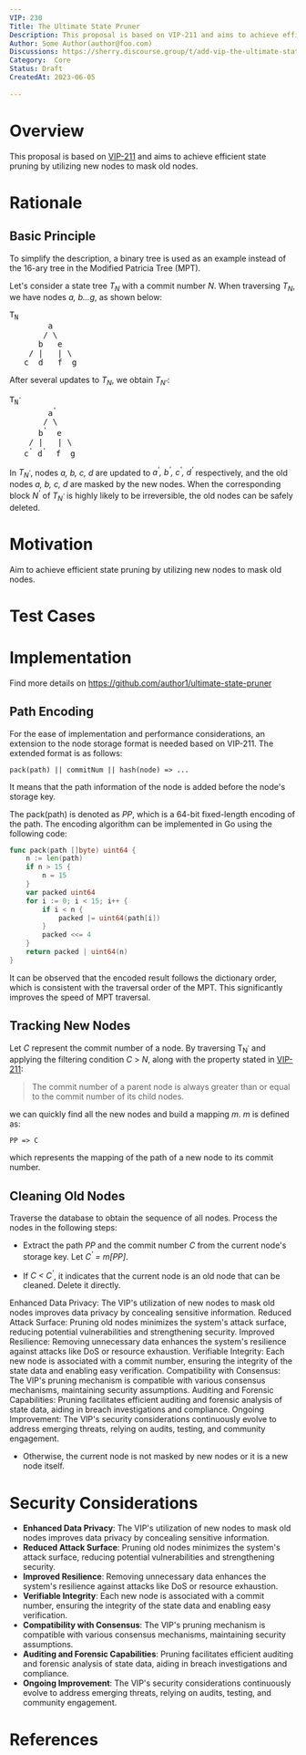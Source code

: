 ```yaml
---
VIP: 230
Title: The Ultimate State Pruner
Description: This proposal is based on VIP-211 and aims to achieve efficient state pruning by utilizing new nodes to mask old nodes.
Author: Some Author(author@foo.com)
Discussions: https://sherry.discourse.group/t/add-vip-the-ultimate-state-pruner/17
Category:  Core
Status: Draft
CreatedAt: 2023-06-05
  
---
```


# Overview

This proposal is based on [VIP-211](./VIP-211-zh_CN.md) and aims to achieve efficient state pruning by utilizing new nodes to mask old nodes.

  
# Rationale
## Basic Principle
 
To simplify the description, a binary tree is used as an example instead of the 16-ary tree in the Modified Patricia Tree (MPT).

Let's consider a state tree  *T<sub>N</sub>* with a commit number *N*. When traversing *T<sub>N</sub>*, we have nodes *a, b...g*, as shown below:

<pre>
T<sub>N</sub>
        a
       / \
      b   e
    / |   | \
   c  d   f  g
</pre>

  
After several updates to *T<sub>N</sub>*, we obtain *T<sub>N'<sup></sup></sub>*:

<pre>
T<sub>N<sup>'</sup></sub>
        a<sup>'</sup>
       / \
      b<sup>'</sup>  e
    / |   | \
   c<sup>'</sup> d<sup>'</sup>  f  g
</pre>
  
In *T<sub>N<sup>'</sup></sub>*, nodes *a, b, c, d* are updated to *a<sup>'</sup>, b<sup>'</sup>, c<sup>'</sup>, d<sup>'</sup>* respectively, and the old nodes *a, b, c, d* are masked by the new nodes. When the corresponding block *N<sup>'</sup>* of *T<sub>N<sup>'</sup></sub>* is highly likely to be irreversible, the old nodes can be safely deleted.


  
# Motivation
  
Aim to achieve efficient state pruning by utilizing new nodes to mask old nodes.
  

  

# Test Cases
  
<!--
  This section is optional for non-Core VIPs.

  The Test Cases section should include expected input/output pairs, but may include a succinct set of executable tests. It should not include project build files. No new requirements may be be introduced here (meaning an implementation following only the Specification section should pass all tests here.)
  If the test suite is too large to reasonably be included inline, then consider adding it as one or more files in `../assets/vip-####/`. External links will not be allowed

  TODO: Remove this comment before submitting
-->
  
# Implementation
Find more details on https://github.com/author1/ultimate-state-pruner
  
## Path Encoding
  
For the ease of implementation and performance considerations, an extension to the node storage format is needed based on VIP-211. The extended format is as follows:
  
    pack(path) || commitNum || hash(node) => ...
  
It means that the path information of the node is added before the node's storage key.

The pack(path) is denoted as *PP*, which is a 64-bit fixed-length encoding of the path. The encoding algorithm can be implemented in Go using the following code:

```go
func pack(path []byte) uint64 {
    n := len(path)
    if n > 15 {
        n = 15
    }
    var packed uint64
    for i := 0; i < 15; i++ {
        if i < n {
            packed |= uint64(path[i])
        }
        packed <<= 4
    }
    return packed | uint64(n)
}
```
  
It can be observed that the encoded result follows the dictionary order, which is consistent with the traversal order of the MPT. This significantly improves the speed of MPT traversal.
  
## Tracking New Nodes
  
Let *C* represent the commit number of a node. By traversing T<sub>N<sup>'</sup></sub> and applying the filtering condition *C* > *N*, along with the property stated in [VIP-211](./VIP-211-zh_CN.md):

> The commit number of a parent node is always greater than or equal to the commit number of its child nodes.

we can quickly find all the new nodes and build a mapping *m*. *m* is defined as:

    PP => C

which represents the mapping of the path of a new node to its commit number.
  
## Cleaning Old Nodes
  
Traverse the database to obtain the sequence of all nodes. Process the nodes in the following steps:

  * Extract the path *PP* and the commit number *C* from the current node's storage key. Let *C<sup>'</sup> = m[PP]*.

* If *C < C<sup>'</sup>*, it indicates that the current node is an old node that can be cleaned. Delete it directly.


Enhanced Data Privacy: The VIP's utilization of new nodes to mask old nodes improves data privacy by concealing sensitive information.
Reduced Attack Surface: Pruning old nodes minimizes the system's attack surface, reducing potential vulnerabilities and strengthening security.
Improved Resilience: Removing unnecessary data enhances the system's resilience against attacks like DoS or resource exhaustion.
Verifiable Integrity: Each new node is associated with a commit number, ensuring the integrity of the state data and enabling easy verification.
Compatibility with Consensus: The VIP's pruning mechanism is compatible with various consensus mechanisms, maintaining security assumptions.
Auditing and Forensic Capabilities: Pruning facilitates efficient auditing and forensic analysis of state data, aiding in breach investigations and compliance.
Ongoing Improvement: The VIP's security considerations continuously evolve to address emerging threats, relying on audits, testing, and community engagement.
* Otherwise, the current node is not masked by new nodes or it is a new node itself.
  
  
# Security Considerations

<!--
The content is for test, generated by chatgpt.
-->
+ **Enhanced Data Privacy**: The VIP's utilization of new nodes to mask old nodes improves data privacy by concealing sensitive information.
+ **Reduced Attack Surface**: Pruning old nodes minimizes the system's attack surface, reducing potential vulnerabilities and strengthening security.
+ **Improved Resilience**: Removing unnecessary data enhances the system's resilience against attacks like DoS or resource exhaustion.
+ **Verifiable Integrity**: Each new node is associated with a commit number, ensuring the integrity of the state data and enabling easy verification.
+ **Compatibility with Consensus**: The VIP's pruning mechanism is compatible with various consensus mechanisms, maintaining security assumptions.
+ **Auditing and Forensic Capabilities**: Pruning facilitates efficient auditing and forensic analysis of state data, aiding in breach investigations and compliance.
+ **Ongoing Improvement**: The VIP's security considerations continuously evolve to address emerging threats, relying on audits, testing, and community engagement.

# References

